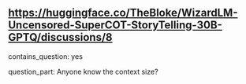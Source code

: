 ## https://huggingface.co/TheBloke/WizardLM-Uncensored-SuperCOT-StoryTelling-30B-GPTQ/discussions/8

contains_question: yes

question_part: Anyone know the context size?